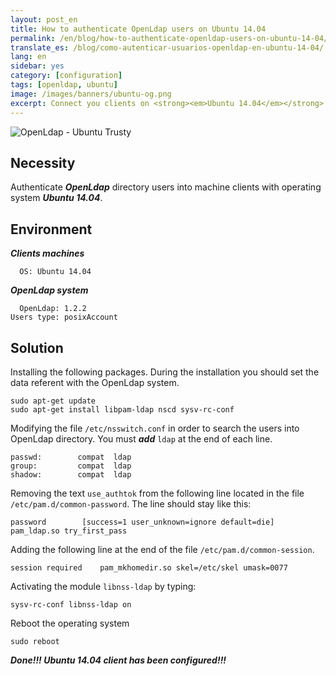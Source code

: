 ```yaml
---
layout: post_en
title: How to authenticate OpenLdap users on Ubuntu 14.04
permalink: /en/blog/how-to-authenticate-openldap-users-on-ubuntu-14-04/
translate_es: /blog/como-autenticar-usuarios-openldap-en-ubuntu-14-04/
lang: en
sidebar: yes
category: [configuration]
tags: [openldap, ubuntu]
image: /images/banners/ubuntu-og.png
excerpt: Connect you clients on <strong><em>Ubuntu 14.04</em></strong> with you <strong><em>OpenLdap</em></strong> directory in just <strong><em>5 steps!!!</em></strong>
---
```


<img src="{{ site.baseurl }}/images/banners/openldap-ubuntu.png" title="OpenLdap - Ubuntu Trusty" name="OpenLdap - Ubuntu Trusty" />

## Necessity

Authenticate **_OpenLdap_** directory users into machine clients with operating system **_Ubuntu 14.04_**.

## Environment

**_Clients machines_**

```
  OS: Ubuntu 14.04
```

**_OpenLdap system_**

```
  OpenLdap: 1.2.2
Users type: posixAccount
```

## Solution

Installing the following packages. During the installation you should set the data referent with the OpenLdap system.

```
sudo apt-get update
sudo apt-get install libpam-ldap nscd sysv-rc-conf
```

Modifying the file `/etc/nsswitch.conf` in order to search the users into OpenLdap directory. You must **_add_** `ldap` at the end of each line.

```
passwd:        compat  ldap
group:         compat  ldap
shadow:        compat  ldap
```

Removing the text `use_authtok` from the following line located in the file `/etc/pam.d/common-password`. The line should stay like this:

```
password        [success=1 user_unknown=ignore default=die]     pam_ldap.so try_first_pass
```

Adding the following line at the end of the file `/etc/pam.d/common-session`.

```
session required    pam_mkhomedir.so skel=/etc/skel umask=0077
```

Activating the module `libnss-ldap` by typing:

```
sysv-rc-conf libnss-ldap on
```

Reboot the operating system

```
sudo reboot
```

**_Done!!! Ubuntu 14.04 client has been configured!!!_**